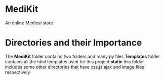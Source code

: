 # MediKit
An online Medical store

<h1>Directories and their Importance</h1>
The <b>MediKit</b> folder contains two folders and many py files 
<b>Templates</b> folder contains all the html templates used for this project
<b>static</b> this folder includes some other directories that have css,js,ajax and image files respectively
